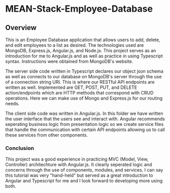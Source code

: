 # MEAN-Stack-Employee-Database

## Overview

This is an Employee Database application that allows users to add, delete, and edit employees to a list as desired. The technologies used are MongoDB, Express.js, Angular.js, and Node.js. This project serves as an introduction for me to Angular.js and as well as practice in using Typescript syntax. Instructions were obtained from MongoDB's website.

The server side code written in Typescript declares our object json schema as well as connects to our database on MongoDB's server through the use of a connection string URI. This is where our RESTful API endpoints are written as well. Implemented are GET, POST, PUT, and DELETE action/endpoints which are HTTP methods that correspond with CRUD operations. Here we can make use of Mongo and Express.js for our routing needs.

The client side code was written in Angular.js. In this folder we have written the user interface that the users see and interact with. Angular recommends seperating business logic from presentation logic so we create service files that handle the communication with certain API endpoints allowing us to call these services from other components.

### Conclusion

This project was a good experience in practicing MVC (Model, View, Controller) architechture with Angular.js. It clearly seperated logic and concerns through the use of components, modules, and services. I can say this tutorial was very "hand-held" but served as a great introduction to Angular and Typescript for me and I look forward to developing more using both.
